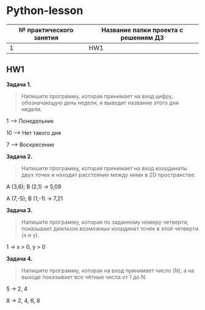 # Python-lesson

№ практического занятия | Название папки проекта с решениям ДЗ
------------------------|---------------------
1 | HW1

## HW1

**Задача 1.**
> Напишите программу, которая принимает на вход цифру, обозначающую день недели, и выводит название этого дня недели.

1 –> Понедельник

10 –> Нет такого дня

7 –> Воскресение

**Задача 2.** 
> Напишите программу, которая принимает на вход координаты двух точек и находит расстояние между ними в 2D пространстве.

A (3,6); B (2,1) -> 5,09

A (7,-5); B (1,-1) -> 7,21

**Задача 3.**
> Напишите программу, которая по заданному номеру четверти, показывает диапазон возможных координат точек в этой четверти (x и y).

1 -> x > 0, y > 0

**Задача 4.**
> Напишите программу, которая на вход принимает число (N), а на выходе показывает все чётные числа от 1 до N.

5 -> 2, 4

8 -> 2, 4, 6, 8
